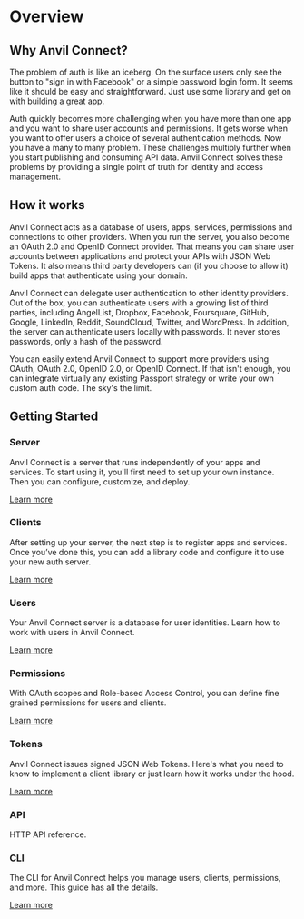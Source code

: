 # Overview

## Why Anvil Connect?

The problem of auth is like an iceberg. On the surface users only see the button to "sign in with Facebook" or a simple password login form. It seems like it should be easy and straightforward. Just use some library and get on with building a great app.

Auth quickly becomes more challenging when you have more than one app and you want to share user accounts and permissions. It gets worse when you want to offer users a choice of several authentication methods. Now you have a many to many problem. These challenges multiply further when you start publishing and consuming API data. Anvil Connect solves these problems by providing a single point of truth for identity and access management.



## How it works

Anvil Connect acts as a database of users, apps, services, permissions and connections to other providers. When you run the server, you also become an OAuth 2.0 and OpenID Connect provider. That means you can share user accounts between applications and protect your APIs with JSON Web Tokens. It also means third party developers can (if you choose to allow it) build apps that authenticate using your domain.

Anvil Connect can delegate user authentication to other identity providers. Out of the box, you can authenticate users with a growing list of third parties, including AngelList, Dropbox, Facebook, Foursquare, GitHub, Google, LinkedIn, Reddit, SoundCloud, Twitter, and WordPress. In addition, the server can authenticate users locally with passwords. It never stores passwords, only a hash of the password.

You can easily extend Anvil Connect to support more providers using OAuth, OAuth 2.0, OpenID 2.0, or OpenID Connect. If that isn't enough, you can integrate virtually any existing Passport strategy or write your own custom auth code. The sky's the limit.



## Getting Started

### Server

Anvil Connect is a server that runs independently of your apps and services. To start using it, you'll first need to set up your own instance. Then you can configure, customize, and deploy.

[Learn more](/docs/connect-docs/server/)

### Clients

After setting up your server, the next step is to register apps and services. Once you’ve done this, you can add a library code and configure it to use your new auth server.

[Learn more](/docs/connect-docs/clients/)

### Users

Your Anvil Connect server is a database for user identities. Learn how to work with users in Anvil Connect.

[Learn more](/docs/connect-docs/users/)

### Permissions

With OAuth scopes and Role-based Access Control, you can define fine grained permissions for users and clients.

[Learn more](/docs/connect-docs/permissions/)

### Tokens

Anvil Connect issues signed JSON Web Tokens. Here's what you need to know to implement a client library or just learn how it works under the hood.

[Learn more](/docs/connect-docs/tokens/)

### API

HTTP API reference.

### CLI

The CLI for Anvil Connect helps you manage users, clients, permissions, and more. This guide has all the details.

[Learn more](/docs/connect-docs/cli/)

